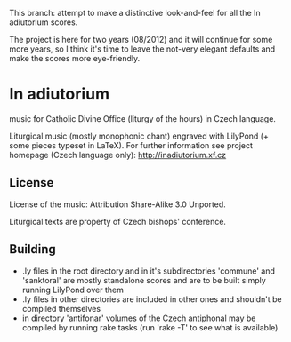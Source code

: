 This branch: attempt to make a distinctive look-and-feel for all the
In adiutorium scores.

The project is here for two years (08/2012) and it will continue for some more
years, so I think it's time to leave the not-very elegant defaults and
make the scores more eye-friendly.

# In adiutorium #

music for Catholic Divine Office (liturgy of the hours) in Czech language.

Liturgical music (mostly monophonic chant) engraved with LilyPond 
(+ some pieces typeset in LaTeX).
For further information see project homepage (Czech language only):
http://inadiutorium.xf.cz

## License ##

License of the music: Attribution Share-Alike 3.0 Unported.

Liturgical texts are property of Czech bishops' conference.

## Building ##

* .ly files in the root directory and in it's subdirectories 'commune' 
and 'sanktoral' are mostly standalone scores and are to be built simply 
running LilyPond over them
* .ly files in other directories are included in other ones and shouldn't be compiled themselves
* in directory 'antifonar' volumes of the Czech antiphonal may be compiled by running rake tasks (run 'rake -T' to see what is available)
